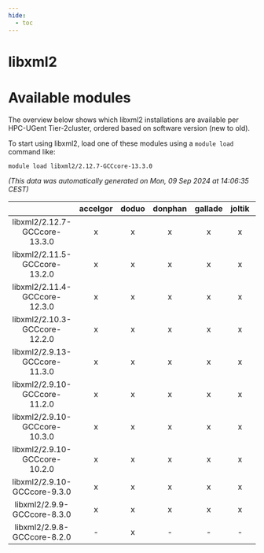 ```yaml
---
hide:
  - toc
---
```


libxml2
=======

# Available modules


The overview below shows which libxml2 installations are available per HPC-UGent Tier-2cluster, ordered based on software version (new to old).

To start using libxml2, load one of these modules using a `module load` command like:

```shell
module load libxml2/2.12.7-GCCcore-13.3.0
```

*(This data was automatically generated on Mon, 09 Sep 2024 at 14:06:35 CEST)*  

| |accelgor|doduo|donphan|gallade|joltik|shinx|skitty|
| :---: | :---: | :---: | :---: | :---: | :---: | :---: | :---: |
|libxml2/2.12.7-GCCcore-13.3.0|x|x|x|x|x|x|x|
|libxml2/2.11.5-GCCcore-13.2.0|x|x|x|x|x|x|x|
|libxml2/2.11.4-GCCcore-12.3.0|x|x|x|x|x|x|x|
|libxml2/2.10.3-GCCcore-12.2.0|x|x|x|x|x|x|x|
|libxml2/2.9.13-GCCcore-11.3.0|x|x|x|x|x|x|x|
|libxml2/2.9.10-GCCcore-11.2.0|x|x|x|x|x|x|x|
|libxml2/2.9.10-GCCcore-10.3.0|x|x|x|x|x|-|x|
|libxml2/2.9.10-GCCcore-10.2.0|x|x|x|x|x|-|x|
|libxml2/2.9.10-GCCcore-9.3.0|x|x|x|x|x|-|x|
|libxml2/2.9.9-GCCcore-8.3.0|x|x|x|x|x|-|x|
|libxml2/2.9.8-GCCcore-8.2.0|-|x|-|-|-|-|-|
